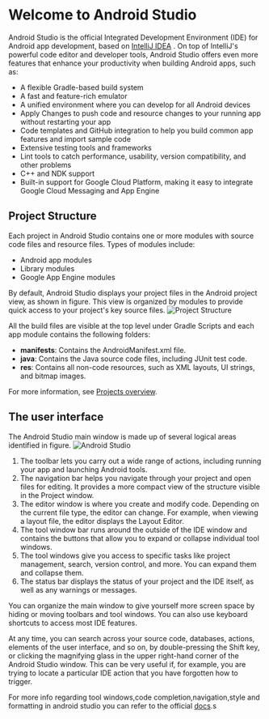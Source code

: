 # Welcome to Android Studio
Android Studio is the official Integrated Development Environment (IDE) for Android app development, based on <a href="https://www.jetbrains.com/idea/">IntelliJ IDEA</a> . On top of IntelliJ's powerful code editor and developer tools, Android Studio offers even more features that enhance your productivity when building Android apps, such as:
* A flexible Gradle-based build system
* A fast and feature-rich emulator
* A unified environment where you can develop for all Android devices
* Apply Changes to push code and resource changes to your running app without restarting your app
* Code templates and GitHub integration to help you build common app features and import sample code
* Extensive testing tools and frameworks
* Lint tools to catch performance, usability, version compatibility, and other problems
* C++ and NDK support
* Built-in support for Google Cloud Platform, making it easy to integrate Google Cloud Messaging and App Engine
## Project Structure
Each project in Android Studio contains one or more modules with source code files and resource files. Types of modules include:
* Android app modules
* Library modules
* Google App Engine modules

By default, Android Studio displays your project files in the Android project view, as shown in figure. This view is organized by modules to provide quick access to your project's key source files.
![Project Structure](https://static.packt-cdn.com/products/9781788473699/graphics/8db2b24b-4f7c-4377-b60b-ec09e4027ac9.png)

All the build files are visible at the top level under Gradle Scripts and each app module contains the following folders:
* **manifests**: Contains the AndroidManifest.xml file.
* **java**: Contains the Java source code files, including JUnit test code.
* **res**: Contains all non-code resources, such as XML layouts, UI strings, and bitmap images.

For more information, see <a href="https://developer.android.com/studio/projects">Projects overview</a>.
## The user interface
The Android Studio main window is made up of several logical areas identified in figure.
![Android Studio](https://developer.android.com/studio/images/intro/main-window_2-2_2x.png)
<ol>
<li>The toolbar lets you carry out a wide range of actions, including running your app and launching Android tools.</li>
<li>The navigation bar helps you navigate through your project and open files for editing. It provides a more compact view of the structure visible in the Project window.</li>
<li>The editor window is where you create and modify code. Depending on the current file type, the editor can change. For example, when viewing a layout file, the editor displays the Layout Editor.</li>
<li>The tool window bar runs around the outside of the IDE window and contains the buttons that allow you to expand or collapse individual tool windows.</li>
<li>The tool windows give you access to specific tasks like project management, search, version control, and more. You can expand them and collapse them.</li>
<li>The status bar displays the status of your project and the IDE itself, as well as any warnings or messages.</li>
</ol>
You can organize the main window to give yourself more screen space by hiding or moving toolbars and tool windows. You can also use keyboard shortcuts to access most IDE features.

At any time, you can search across your source code, databases, actions, elements of the user interface, and so on, by double-pressing the Shift key, or clicking the magnifying glass in the upper right-hand corner of the Android Studio window. This can be very useful if, for example, you are trying to locate a particular IDE action that you have forgotten how to trigger.

For more info regarding tool windows,code completion,navigation,style and formatting in android studio you can refer to the official <a href="https://developer.android.com/studio/intro">docs</a>.s